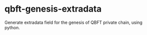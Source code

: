 # qbft-genesis-extradata
Generate extradata field for the genesis of QBFT private chain, using python.
